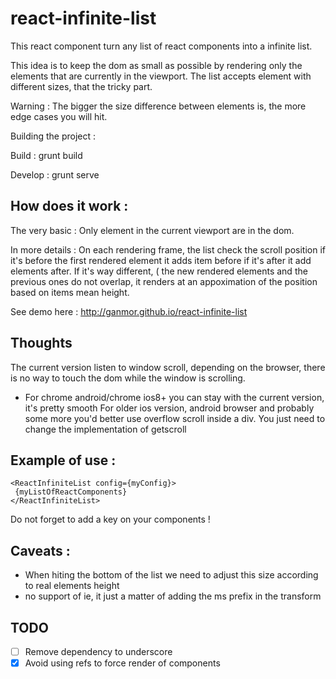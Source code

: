react-infinite-list
===================

This react component turn any list of react components into a infinite list.

This idea is to keep the dom as small as possible by rendering only the elements that are currently in the viewport.
The list accepts element with different sizes, that the tricky part.

Warning : The bigger the size difference between elements is, the more edge cases you will hit.


Building the project :

Build : grunt build

Develop : grunt serve

How does it work :
-----------------

The very basic : 
Only element in the current viewport are in the dom.

In more details :
On each rendering frame, the list check the scroll position if it's before the first rendered element it adds item before if it's after it add elements after. 
If it's way different, ( the new rendered elements and the previous ones do not overlap, it renders at an appoximation of the position based on items mean height.

See demo here : http://ganmor.github.io/react-infinite-list

Thoughts
--------
The current version listen to window scroll, depending on the browser, there is no way to touch the dom while the window is scrolling.
  - For chrome android/chrome ios8+ you can stay with the current version, it's pretty smooth
For older ios version, android browser and probably some more you'd better use overflow scroll inside a div.
You just need to change the implementation of getscroll

Example of use :
--------------
 ```
<ReactInfiniteList config={myConfig}>
  {myListOfReactComponents}
</ReactInfiniteList>
 ```
  Do not forget to add a key on your components !
 
Caveats :
------ 
- When hiting the bottom of the list we need to adjust this size according to real elements height
- no support of ie, it just a matter of adding the ms prefix in the transform

TODO
----
- [ ] Remove dependency to underscore
- [x] Avoid using refs to force render of components
